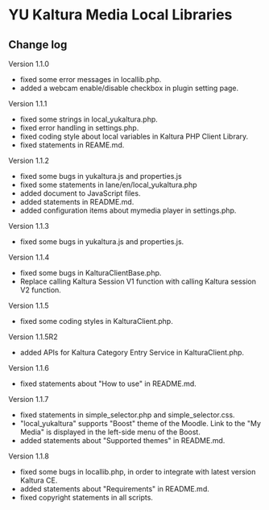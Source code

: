 # YU Kaltura Media Local Libraries

Change log
------
Version 1.1.0

* fixed some error messages in locallib.php.
* added a webcam enable/disable checkbox in plugin setting page.

Version 1.1.1

* fixed some strings in local_yukaltura.php.
* fixed error handling in settings.php.
* fixed coding style about local variables in Kaltura PHP Client Library.
* fixed statements in REAME.md.

Version 1.1.2

* fixed some bugs in yukaltura.js and properties.js
* fixed some statements in lane/en/local_yukaltura.php
* added document to JavaScript files.
* added statements in README.md.
* added configuration items about mymedia player in settings.php.

Version 1.1.3

* fixed some bugs in yukaltura.js and properties.js.

Version 1.1.4

* fixed some bugs in KalturaClientBase.php.
* Replace calling Kaltura Session V1 function with calling Kaltura session V2 function.

Version 1.1.5

* fixed some coding styles in KalturaClient.php.

Version 1.1.5R2

* added APIs for Kaltura Category Entry Service in KalturaClient.php.

Version 1.1.6

* fixed statements about "How to use" in README.md.

Version 1.1.7

* fixed statements in simple_selector.php and simple_selector.css.
* "local_yukaltura" supports "Boost" theme of the Moodle. Link to the "My Media" is displayed in the left-side menu of the Boost.
* added statements about "Supported themes" in README.md.

Version 1.1.8

* fixed some bugs in locallib.php, in order to integrate with latest version Kaltura CE.
* added statements about "Requirements" in README.md.
* fixed copyright statements in all scripts.
